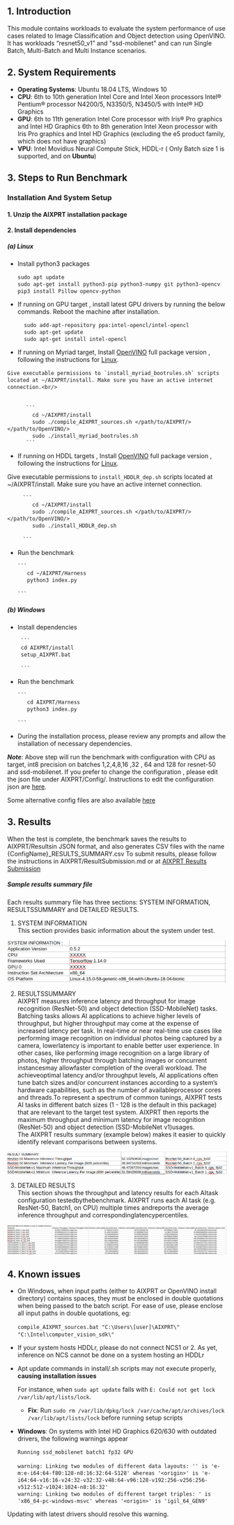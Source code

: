 ## 1. Introduction
This module contains workloads to evaluate the system performance of use cases related to Image Classification and Object detection using OpenVINO.
It has workloads “resnet50_v1” and "ssd-mobilenet" and can run Single Batch, Multi-Batch and Multi Instance scenarios.

## 2. System Requirements

* **Operating Systems**: Ubuntu 18.04 LTS, Windows 10
* **CPU**: 
	  6th to 10th generation Intel Core and Intel Xeon processors 
    Intel® Pentium® processor N4200/5, N3350/5, N3450/5 with Intel® HD Graphics 
* **GPU**:
	  6th to 11th generation Intel Core processor with Iris® Pro graphics and Intel HD Graphics 
    6th to 8th generation Intel Xeon processor with Iris Pro graphics and Intel HD Graphics (excluding the e5 product family, which does not have graphics) 
* **VPU**: 
    Intel Movidius Neural Compute Stick, HDDL-r  ( Only Batch size 1 is supported, and on **Ubuntu**)
     
## 3. Steps to Run Benchmark

### Installation And System Setup
#### 1. Unzip the AIXPRT installation package
       
#### 2. Install dependencies

##### (a) Linux
	
   * Install python3 packages
   
      ```
      sudo apt update
      sudo apt-get install python3-pip python3-numpy git python3-opencv
      pip3 install Pillow opencv-python
      
      ```
  
   * If running on GPU target , install latest GPU drivers by running the below commands. Reboot the machine after installation.
       
       ```
         sudo add-apt-repository ppa:intel-opencl/intel-opencl
         sudo apt-get update
         sudo apt-get install intel-opencl
       ```

   * If running on Myriad target, Install [OpenVINO](https://docs.openvinotoolkit.org/latest/_docs_install_guides_installing_openvino_linux.html) full package version , following the instructions for [Linux](https://software.intel.com/en-us/articles/OpenVINO-Install-Linux).<br/>

    Give executable permissions to `install_myriad_bootrules.sh` scripts located at ~/AIXPRT/install. Make sure you have an active internet connection.<br/>


          ```
            cd ~/AIXPRT/install
            sudo ./compile_AIXPRT_sources.sh </path/to/AIXPRT/> </path/to/OpenVINO/>
            sudo ./install_myriad_bootrules.sh
          ``` 

   * If running on HDDL targets , Install [OpenVINO](https://docs.openvinotoolkit.org/latest/_docs_install_guides_installing_openvino_linux.html) full package version , following the instructions for [Linux](https://software.intel.com/en-us/articles/OpenVINO-Install-Linux).<br/>
   
   Give executable permissions to ```install_HDDLR_dep.sh``` scripts located at ~/AIXPRT/install. Make sure you have an active internet connection.<br/>


         ```
            cd ~/AIXPRT/install
            sudo ./compile_AIXPRT_sources.sh </path/to/AIXPRT/> </path/to/OpenVINO/>
            sudo ./install_HDDLR_dep.sh
            
         ``` 

   * Run the benchmark <br/>


         ```
            cd ~/AIXPRT/Harness
            python3 index.py

         ``` 


##### (b) Windows
   * Install dependencies 


          ```
          cd AIXPRT/install
          setup_AIXPRT.bat 
    
          ```

   * Run the benchmark


         ```
            cd AIXPRT/Harness
            python3 index.py
            
         ``` 
   * During the installation process, please review any prompts and allow the installation of necessary dependencies.

***Note***: Above step will run the benchmark with configuration with CPU as target, int8 precision on batches 1,2,4,8,16 ,32 , 64 and 128 for resnet-50 and ssd-mobilenet.
   If you prefer to change the configuration , please edit the json file under AIXPRT/Config/. Instructions to edit the configuration json are [here](https://github.com/BenchmarkXPRT/Public-AIXPRT-Resources/blob/master/OtherDocuments/EditConfig.md). 

   Some alternative config files are also available [here](https://github.com/BenchmarkXPRT/Public-AIXPRT-Resources/tree/master/Alternative_test_Config_files/Linux_Ubuntu/Intel)
   
## 3. Results

When the test is complete, the benchmark saves the results to AIXPRT/Resultsin JSON format, and also generates CSV files with the name {ConfigName}_RESULTS_SUMMARY.csv
To submit results, please follow the instructions in AIXPRT/ResultSubmission.md or at [AIXPRT Results Submission](https://github.com/BenchmarkXPRT/Public-AIXPRT-Resources/blob/master/OtherDocuments/ResultSubmission.md)


##### Sample results summary file <br/>

   Each results summary file has three sections: SYSTEM INFORMATION, RESULTSSUMMARY and DETAILED RESULTS.<br/>
   1. SYSTEM INFORMATION <br/>
   This section provides basic information about the system under test. <br/>

   ![alt text](https://github.com/BenchmarkXPRT/Public-AIXPRT-Resources/blob/master/assets/tensorflow_systemInfo.png)

   2. RESULTSSUMMARY <br/>
   AIXPRT measures inference latency and throughput for image recognition (ResNet-50) and object detection (SSD-MobileNet) tasks. Batching tasks allows AI applications to achieve higher levels of throughput, but higher throughput may come at the expense of increased latency per task. In real-time or near real-time use cases like performing image recognition on individual photos being captured by a camera, lowerlatency is important to enable better user experience. In other cases, like performing image recognition on a large library of photos, higher throughput through batching images or concurrent instancesmay allowfaster completion of the overall workload. The achieveoptimal latency and/or throughput levels, AI applications often tune batch sizes and/or concurrent instances according to a system’s hardware capabilities, such as the number of availableprocessor cores and threads.To represent a spectrum of common tunings, AIXPRT tests AI tasks in different batch sizes (1 - 128 is the default in this package) that are relevant to the target test system. 
   AIXPRT then reports the maximum throughput and minimum latency for image recognition (ResNet-50) and object detection (SSD-MobileNet v1)usages.<br/>
   The AIXPRT results summary (example below) makes it easier to quickly identify relevant comparisons between systems. <br/>

   ![alt text](https://github.com/BenchmarkXPRT/Public-AIXPRT-Resources/blob/master/assets/results_summary.png)


   3. DETAILED RESULTS <br/>
   This section shows the throughput and latency results for each AItask configuration testedbythebenchmark. 
   AIXPRT runs each AI task (e.g. ResNet-50, Batch1, on CPU) multiple times andreports the average inference throughput and correspondinglatencypercentiles.

   ![alt text](https://github.com/BenchmarkXPRT/Public-AIXPRT-Resources/blob/master/assets/detailed_results.png)


## 4. Known issues
- On Windows, when input paths (either to AIXPRT or OpenVINO install directory) contains spaces, they must be enclosed in double quotations when being passed to the batch script. For ease of use, please enclose all input paths in double quotations, eg: 

   ```compile_AIXPRT_sources.bat "C:\Users\[user]\AIXPRT\" "C:\Intel\computer_vision_sdk\"```

- If your system hosts HDDLr, please do not connect NCS1 or 2. As yet, inference on NCS cannot be done on a system hosting an HDDLr

- Apt update commands in install/.sh scripts may not execute properly, **causing installation issues**

     For instance, when `sudo apt update` fails with `E: Could not get lock /var/lib/apt/lists/lock`. 
     - **Fix**: Run `sudo rm /var/lib/dpkg/lock /var/cache/apt/archives/lock /var/lib/apt/lists/lock` before running setup scripts
     
- **Windows**: On systems with Intel HD Graphics 620/630 with outdated drivers, the following warnings appear


   ```
   Running ssd_mobilenet batch1 fp32 GPU
  
   warning: Linking two modules of different data layouts: '' is 'e-m:e-i64:64-f80:128-n8:16:32:64-S128' whereas '<origin>' is 'e-   i64:64-v16:16-v24:32-v32:32-v48:64-v96:128-v192:256-v256:256-v512:512-v1024:1024-n8:16:32'
   warning: Linking two modules of different target triples: ' is 'x86_64-pc-windows-msvc' whereas '<origin>' is 'igil_64_GEN9'

   ```

Updating with latest drivers should resolve this warning.






